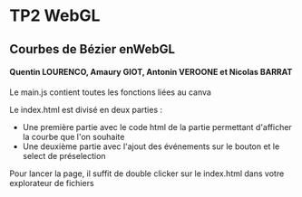 # TP2 WebGL 
## Courbes de Bézier enWebGL

#### Quentin LOURENCO, Amaury GIOT, Antonin VEROONE et Nicolas BARRAT

Le main.js contient toutes les fonctions liées au canva 

Le index.html est divisé en deux parties :
- Une première partie avec le code html de la partie permettant d'afficher la courbe que l'on souhaite
- Une deuxième partie avec l'ajout des événements sur le bouton et le select de préselection 

Pour lancer la page, il suffit de double clicker sur le index.html dans votre explorateur de fichiers